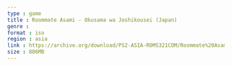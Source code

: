```yaml
---
type : game
title : Roommate Asami - Okusama wa Joshikousei (Japan)
genre : 
format : iso
region : asia
link : https://archive.org/download/PS2-ASIA-ROMS321COM/Roommate%20Asami%20-%20Okusama%20wa%20Joshikousei%20%28Japan%29.7z
size : 806MB
---
```

